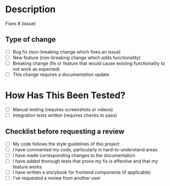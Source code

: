 # Description

<!-- Please include a summary of the changes towards the related issue. Please also  include relevant context. List any dependencies that are required for this change. -->

Fixes # (issue)

## Type of change

<!-- Please delete options that are not relevant. -->

- [ ] Bug fix (non-breaking change which fixes an issue)
- [ ] New feature (non-breaking change which adds functionality)
- [ ] Breaking change (fix or feature that would cause existing functionality to not work as expected)
- [ ] This change requires a documentation update

# How Has This Been Tested?

- [ ] Manual testing (requires screenshots or videos)
- [ ] Integration tests written (requires checks to pass)

## Checklist before requesting a review

- [ ] My code follows the style guidelines of this project
- [ ] I have commented my code, particularly in hard-to-understand areas
- [ ] I have made corresponding changes to the documentation
- [ ] I have added thorough tests that prove my fix is effective and that my feature works
- [ ] I have written a storybook for frontend components (if applicable)
- [ ] I've requested a review from another user
